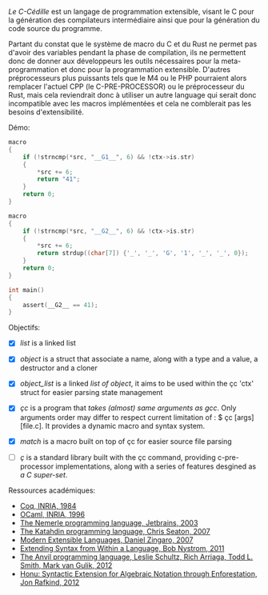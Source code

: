 *Le C-Cédille* est un langage de programmation extensible, visant le C pour la génération des compilateurs intermédiaire ainsi que pour la génération du code source du programme.

Partant du constat que le système de macro du C et du Rust ne permet pas d'avoir des variables pendant la phase de compilation, ils ne permettent donc de donner aux développeurs les outils nécessaires pour la meta-programmation et donc pour la programmation extensible. D'autres préprocesseurs plus puissants tels que le M4 ou le PHP pourraient alors remplacer l'actuel CPP (le C-PRE-PROCESSOR) ou le préprocesseur du Rust, mais cela reviendrait donc à utiliser un autre language qui serait donc incompatible avec les macros implémentées et cela ne comblerait pas les besoins d'extensibilité.

Démo:

```C
macro
{
    if (!strncmp(*src, "__G1__", 6) && !ctx->is.str)
    {
        *src += 6;
        return "41";     
    }
    return 0;
}

macro
{
    if (!strncmp(*src, "__G2__", 6) && !ctx->is.str)
    {
        *src += 6;
        return strdup((char[7]) {'_', '_', 'G', '1', '_', '_', 0});     
    }
    return 0;
}

int main()
{
    assert(__G2__ == 41);
}
````

Objectifs:

- [x] *list*        is a linked list
- [x] *object*      is a struct that associate a name, along with a type and a value, a destructor and a cloner
- [x] *object_list* is a linked *list of object*, it aims to be used within the çc 'ctx' struct for easier parsing state management
- [x] *çc*          is a program that *takes (almost) same arguments as gcc*. Only arguments order may differ to respect
                    current limitation of : $ çc [args] [file.c]. It provides a dynamic macro and syntax system.
- [x] *match*       is a macro built on top of çc for easier source file parsing
- [ ] *ç*           is a standard library built with the çc command, providing c-pre-processor implementations, along with a series of
                    features desgined as *a C super-set*. 


Ressources académiques: 

- [Coq, INRIA, 1984](https://coq.inria.fr/refman/user-extensions/syntax-extensions.html)
- [OCaml, INRIA, 1996](https://caml.inria.fr/pub/docs/tutorial-camlp4/tutorial007.html)
- [The Nemerle programming language, Jetbrains, 2003](https://github.com/rsdn/nemerle/wiki/Syntax-extensions)
- [The Katahdin programming language, Chris Seaton, 2007](https://github.com/chrisseaton/katahdin/blob/master/demos/factorial.kat)
- [Modern Extensible Languages, Daniel Zingaro, 2007](http://www.cas.mcmaster.ca/sqrl/papers/SQRLreport47.pdf) 
- [Extending Syntax from Within a Language, Bob Nystrom, 2011](http://journal.stuffwithstuff.com/2011/02/13/extending-syntax-from-within-a-language/)
- [The Anvil programming language, Leslie Schultz, Rich Arriaga, Todd L. Smith, Mark van Gulik, 2012](https://www.availlang.org/about-avail/introduction/index.html)
- [Honu: Syntactic Extension for Algebraic Notation through Enforestation, Jon Rafkind, 2012](https://www.cs.utah.edu/plt/publications/gpce12-rf.pdf)



